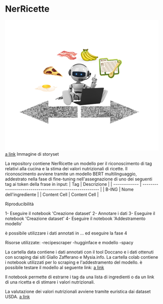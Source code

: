 # NerRicette
![Imamgine 1](assets/imgs/robot.png?raw=true "Bot")
[a link](https://it.freepik.com/vettori-gratuito/illustrazione-del-concetto-di-android_19880016.htm#query=robot&position=6&from_view=author") Immagine di storyset

La repository contiene NerRicette un modello per il riconoscimento di tag relativi alla cucina e la stima dei valori nutrizionali di 
ricette.
Il riconoscimento avviene tramite un modello BERT multilinguaggio, addestrato nella fase di fine-tuning 
nell'assegnazione di uno dei seguenti tag ai token della frase in input:
| Tag           | Descrizione                                              |
| ------------- | -------------------------------------------------------- |
| B-ING         | Nome dell'ingrediente                                    |
| Content Cell  | Content Cell                                             |




Riproducibilità

1- Eseguire il notebook 'Creazione dataset'
2- Annotare i dati
3- Eseguire il notebook 'Creazione dataset' 
4- Eseguire il notebook 'Addestramento modello'

è possibile utilizzare i dati annotati in ... ed eseguire la fase 4


Risorse utilizzate:
-recipescraper
-hugginface e modello
-spacy





La cartella data contiene i dati annotati con il tool Doccano e i dati ottenuti con scraping dai siti Giallo Zafferano e Mysia.info.
La cartella colab contiene i notebook utilizzati per lo scraping e l'addestramento del modello.
è possibile testare il modello al seguente link: 
[a link]()

Il notebook permette di estrarre i tag da una lista di ingredienti o da un link di una ricetta e di stimare 
i valori nutrizionali.

La valutazione dei valori nutrizionali avviene tramite euristica dai dataset USDA.
[a link]()
